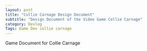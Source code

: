 ```yaml
---
layout: post
title: "Collie Carnage Design Document"
subtitle: "Design Document of the Video Game Collie Carnage"
category: Devlog
Tags: Game Dev collie carnage
---
```


Game Document for Collie Carnage
